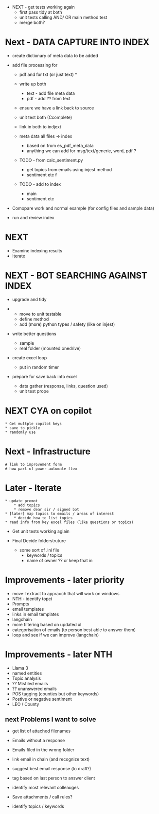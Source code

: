 

* NEXT - get tests working again
	* first pass tidy at both
	* unit tests calling AND/ OR main method test
	* merge both?


# Next - DATA CAPTURE INTO INDEX

* create dictionary of meta data to be added

* add file processing for

	* pdf and for txt (or just text)
		* 

	* write up both
		* text - add file meta data
		* pdf - add ?? from text
	* ensure we have a link back to source
	* unit test both (Ccomplete)
	* link in both to indjext


	* meta data all files -> index
		* based on  from es_pdf_meta_data
		* anything we can add for msg/text/generic, word, pdf ?
		
	* TODO - from calc_sentiment.py
		* get topics from emails using injest method
		* sentiment etc f
	* TODO - add to index
		* main
		* sentiment etc


* Comopare work and normal example (for config files and sample data)
* run and review index

# NEXT
* Examine indexing results
* Iterate


# NEXT - BOT SEARCHING AGAINST INDEX

* upgrade and tidy
* 	* move to unit testable 
	* define method
	* add (more) python types / safety (like on injest)



* write better questions
	* sample
	* real folder (mounted onedrive)

* create excel loop
	* put in random timer

* prepare for save back into excel
	* data gather (response, links, question used)
	* unit test prope

# NEXT CYA on copilot
	* Get multple copilot keys
	* save to pickle
	* randomly use


# Next - Infrastructure
	# link to improvement form
	# how part of power automate flow


# Later - Iterate
	* update promot
		* add topics
		* remove dear sir / signed bot
	* [later] map topics to emails / areas of interest
		* decide how to list topics
	* read info from key excel files (like questions or topics)

* Get unit tests working agiain

* Final Decide folderstruture
	* some sort of .ini file
		* keywords / topics
		* name of owner ?? or keep that in 

# Improvements - later priority
* move Textract to appraoch that will work on windows
* NTH - identify topci
* Prompts
* email templates
* links in email templates
* langchain
* more filtering based on updated xl
* categorisation of emails (to person best able to answer them)
* loop and see if we can improve (langchain)

# Improvements - later NTH
* Llama 3
* named entities
* Topic analysis
* ?? Misfiled emails
* ?? unanswered emails
* POS tagging (counties but other keywords)
* Postive or negative sentiment
* LEO / County


## next Problems I want to solve
* get list of attached filenames
* Emails without a response
* Emails filed in the wrong folder
* link email in chain (and recognize text)
* suggest best email response (to draft?)
* tag based on last person to answer client

* identify most relevant colleauges
* Save attachments / call rules?
* identify topics / keywords






